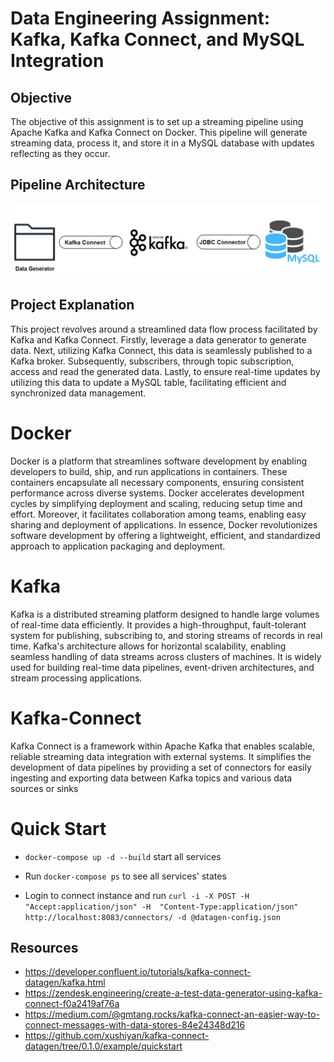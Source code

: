 # Data Engineering Assignment: Kafka, Kafka Connect, and MySQL Integration

## Objective
The objective of this assignment is to set up a streaming pipeline using Apache Kafka and Kafka Connect on Docker. This pipeline will generate streaming data, process it, and store it in a MySQL database with updates reflecting as they occur.

## Pipeline Architecture
![Data Engineering Architecture](https://github.com/vidush5/Assignment-DE/blob/main/architecturede.JPG)

## Project Explanation
This project revolves around a streamlined data flow process facilitated by Kafka and Kafka Connect. Firstly, leverage a data generator to generate data. Next, utilizing Kafka Connect, this data is seamlessly published to a Kafka broker. Subsequently, subscribers, through topic subscription, access and read the generated data. Lastly, to ensure real-time updates by utilizing this data to update a MySQL table, facilitating efficient and synchronized data management. 

# Docker
Docker is a platform that streamlines software development by enabling developers to build, ship, and run applications in containers. These containers encapsulate all necessary components, ensuring consistent performance across diverse systems. Docker accelerates development cycles by simplifying deployment and scaling, reducing setup time and effort. Moreover, it facilitates collaboration among teams, enabling easy sharing and deployment of applications. In essence, Docker revolutionizes software development by offering a lightweight, efficient, and standardized approach to application packaging and deployment.

# Kafka 
Kafka is a distributed streaming platform designed to handle large volumes of real-time data efficiently. It provides a high-throughput, fault-tolerant system for publishing, subscribing to, and storing streams of records in real time. Kafka's architecture allows for horizontal scalability, enabling seamless handling of data streams across clusters of machines. It is widely used for building real-time data pipelines, event-driven architectures, and stream processing applications. 

# Kafka-Connect
Kafka Connect is a framework within Apache Kafka that enables scalable, reliable streaming data integration with external systems. It simplifies the development of data pipelines by providing a set of connectors for easily ingesting and exporting data between Kafka topics and various data sources or sinks

Quick Start
===========

* ``docker-compose up -d --build`` start all services

* Run ``docker-compose ps`` to see all services' states

* Login to connect instance and run ``curl -i -X POST -H "Accept:application/json" -H  "Content-Type:application/json" http://localhost:8083/connectors/ -d @datagen-config.json``


  

## Resources
- https://developer.confluent.io/tutorials/kafka-connect-datagen/kafka.html
- https://zendesk.engineering/create-a-test-data-generator-using-kafka-connect-f0a2419af76a
- https://medium.com/@gmtang.rocks/kafka-connect-an-easier-way-to-connect-messages-with-data-stores-84e24348d216
- https://github.com/xushiyan/kafka-connect-datagen/tree/0.1.0/example/quickstart










